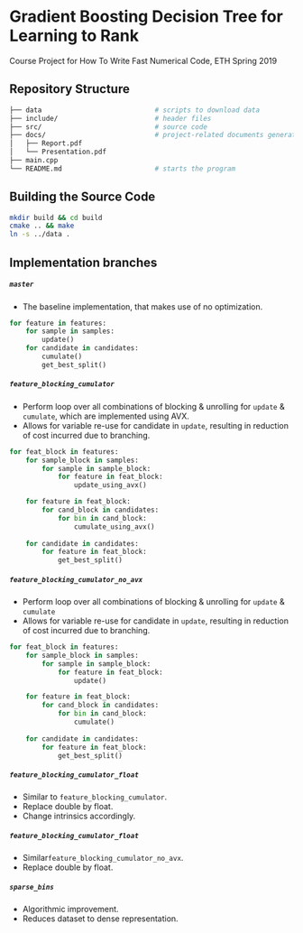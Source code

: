 # Gradient Boosting Decision Tree for Learning to Rank

Course Project for How To Write Fast Numerical Code, ETH Spring 2019

## Repository Structure

```bash
├── data 							# scripts to download data
├── include/                    	# header files
├── src/                     		# source code
├── docs/							# project-related documents generated along the course.
│	├── Report.pdf
│	└── Presentation.pdf
├── main.cpp
└── README.md 						# starts the program
```
## Building the Source Code

```bash
mkdir build && cd build
cmake .. && make
ln -s ../data .
```

## Implementation branches

##### `master`
- The baseline implementation, that makes use of no optimization.
```python
for feature in features:
	for sample in samples:
		update()
	for candidate in candidates:
		cumulate()
		get_best_split()
```

#####  `feature_blocking_cumulator`
- Perform loop over all combinations of blocking & unrolling for `update` & `cumulate`, which are implemented using AVX.
- Allows for variable re-use for candidate in `update`, resulting in reduction of cost incurred due to branching.
```python
for feat_block in features:
	for sample_block in samples:
		for sample in sample_block:
			for feature in feat_block:
				update_using_avx()

	for feature in feat_block:
		for cand_block in candidates:
			for bin in cand_block:
				cumulate_using_avx()
	
	for candidate in candidates:
		for feature in feat_block:
			get_best_split() 
```

#####  `feature_blocking_cumulator_no_avx`
- Perform loop over all combinations of blocking & unrolling for `update` & `cumulate`
- Allows for variable re-use for candidate in `update`, resulting in reduction of cost incurred due to branching.
```python
for feat_block in features:
	for sample_block in samples:
		for sample in sample_block:
			for feature in feat_block:
				update()

	for feature in feat_block:
		for cand_block in candidates:
			for bin in cand_block:
				cumulate()
	
	for candidate in candidates:
		for feature in feat_block:
			get_best_split() 
```

#####  `feature_blocking_cumulator_float`
- Similar to `feature_blocking_cumulator`.
- Replace double by float.
- Change intrinsics accordingly.

#####  `feature_blocking_cumulator_float`
- Similar`feature_blocking_cumulator_no_avx`.
- Replace double by float.

#####  `sparse_bins`
- Algorithmic improvement.
- Reduces dataset to dense representation.